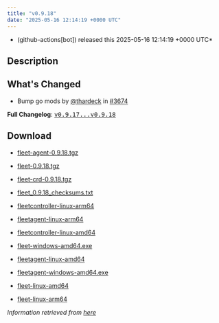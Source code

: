 ```yaml
---
title: "v0.9.18"
date: "2025-05-16 12:14:19 +0000 UTC"
---
```



* (github-actions[bot]) released this 2025-05-16 12:14:19 +0000 UTC*



## Description


<h2>What's Changed</h2>
<ul>
<li>Bump go mods by <a class="user-mention notranslate" data-hovercard-type="user" data-hovercard-url="/users/thardeck/hovercard" data-octo-click="hovercard-link-click" data-octo-dimensions="link_type:self" href="https://github.com/thardeck">@thardeck</a> in <a class="issue-link js-issue-link" data-error-text="Failed to load title" data-id="3057059979" data-permission-text="Title is private" data-url="https://github.com/rancher/fleet/issues/3674" data-hovercard-type="pull_request" data-hovercard-url="/rancher/fleet/pull/3674/hovercard" href="https://github.com/rancher/fleet/pull/3674">#3674</a></li>
</ul>
<p><strong>Full Changelog</strong>: <a class="commit-link" href="https://github.com/rancher/fleet/compare/v0.9.17...v0.9.18"><tt>v0.9.17...v0.9.18</tt></a></p>



## Download


* [fleet-agent-0.9.18.tgz](https://github.com/rancher/fleet/releases/download/v0.9.18/fleet-agent-0.9.18.tgz)

* [fleet-0.9.18.tgz](https://github.com/rancher/fleet/releases/download/v0.9.18/fleet-0.9.18.tgz)

* [fleet-crd-0.9.18.tgz](https://github.com/rancher/fleet/releases/download/v0.9.18/fleet-crd-0.9.18.tgz)

* [fleet_0.9.18_checksums.txt](https://github.com/rancher/fleet/releases/download/v0.9.18/fleet_0.9.18_checksums.txt)

* [fleetcontroller-linux-arm64](https://github.com/rancher/fleet/releases/download/v0.9.18/fleetcontroller-linux-arm64)

* [fleetagent-linux-arm64](https://github.com/rancher/fleet/releases/download/v0.9.18/fleetagent-linux-arm64)

* [fleetcontroller-linux-amd64](https://github.com/rancher/fleet/releases/download/v0.9.18/fleetcontroller-linux-amd64)

* [fleet-windows-amd64.exe](https://github.com/rancher/fleet/releases/download/v0.9.18/fleet-windows-amd64.exe)

* [fleetagent-linux-amd64](https://github.com/rancher/fleet/releases/download/v0.9.18/fleetagent-linux-amd64)

* [fleetagent-windows-amd64.exe](https://github.com/rancher/fleet/releases/download/v0.9.18/fleetagent-windows-amd64.exe)

* [fleet-linux-amd64](https://github.com/rancher/fleet/releases/download/v0.9.18/fleet-linux-amd64)

* [fleet-linux-arm64](https://github.com/rancher/fleet/releases/download/v0.9.18/fleet-linux-arm64)




*Information retrieved from [here](https://github.com/rancher/fleet/releases/tag/v0.9.18)*

